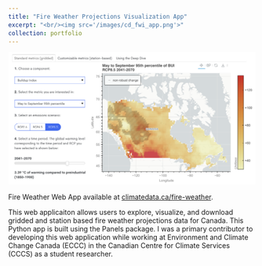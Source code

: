 ```yaml
---
title: "Fire Weather Projections Visualization App"
excerpt: "<br/><img src='/images/cd_fwi_app.png'>"
collection: portfolio
---
```


![Fire Weather App](/images/cd_fwi_app.png)

Fire Weather Web App available at [climatedata.ca/fire-weather](https://climatedata.ca/fire-weather/).

This web applicaiton allows users to explore, visualize, and download gridded and station based fire weather projections data for Canada. This Python app is built using the Panels package. I was a primary contributor to developing this web application while working at Environment and Climate Change Canada (ECCC) in the Canadian Centre for Climate Services (CCCS) as a student researcher.

